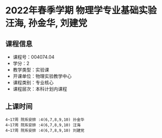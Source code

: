# 2022年春季学期 物理学专业基础实验 汪海, 孙金华, 刘建党






## 课程信息

- 课程号：004074.04
- 学分：2
- 教学类型：实验课
- 开课单位：物理实验教学中心
- 课程类别：专业核心
- 课程层次：本科计划内课程

## 上课时间

```
4~17周 院系安排 :4(6,7,8,9,10) 孙金华
4~17周 院系安排 :4(6,7,8,9,10) 汪海
4~17周 院系安排 :4(6,7,8,9,10) 刘建党
```

